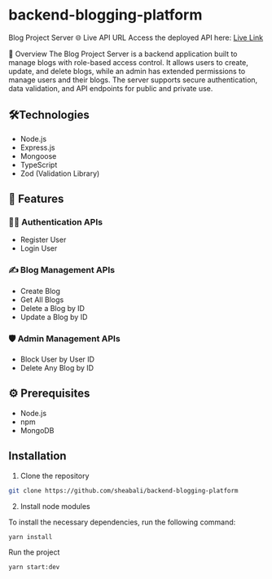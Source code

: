 # backend-blogging-platform

Blog Project Server
🌐 Live API URL
Access the deployed API here: [Live Link](https://blogging-platform-backend-tawny.vercel.app/)

📜 Overview
The Blog Project Server is a backend application built to manage blogs with role-based access control. It allows users to create, update, and delete blogs, while an admin has extended permissions to manage users and their blogs. The server supports secure authentication, data validation, and API endpoints for public and private use.

## 🛠️Technologies

- Node.js
- Express.js
- Mongoose
- TypeScript
- Zod (Validation Library)

## 🚀 Features

### 🧑‍💻 Authentication APIs

- Register User
- Login User

### ✍️ Blog Management APIs

- Create Blog
- Get All Blogs
- Delete a Blog by ID
- Update a Blog by ID

### 🛡️ Admin Management APIs

- Block User by User ID
- Delete Any Blog by ID

## ⚙️ Prerequisites

- Node.js
- npm
- MongoDB

## Installation

1. Clone the repository

```bash
git clone https://github.com/sheabali/backend-blogging-platform
```

2. Install node modules

To install the necessary dependencies, run the following command:

```bash
yarn install
```

Run the project

```bash
yarn start:dev
```
